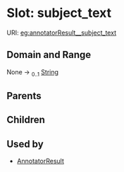 
# Slot: subject_text




URI: [eg:annotatorResult__subject_text](http://w3id.org/ontogpt/environmental-metagenome/annotatorResult__subject_text)


## Domain and Range

None &#8594;  <sub>0..1</sub> [String](types/String.md)

## Parents


## Children


## Used by

 * [AnnotatorResult](AnnotatorResult.md)
